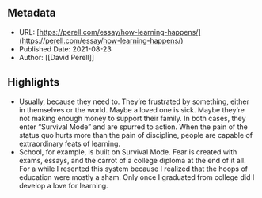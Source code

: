 ## Metadata
* URL: [https://perell.com/essay/how-learning-happens/](https://perell.com/essay/how-learning-happens/)
* Published Date: 2021-08-23
* Author: [[David Perell]]

## Highlights
* Usually, because they need to. They’re frustrated by something, either in themselves or the world. Maybe a loved one is sick. Maybe they’re not making enough money to support their family. In both cases, they enter “Survival Mode” and are spurred to action. When the pain of the status quo hurts more than the pain of discipline, people are capable of extraordinary feats of learning.
* School, for example, is built on Survival Mode. Fear is created with exams, essays, and the carrot of a college diploma at the end of it all. For a while I resented this system because I realized that the hoops of education were mostly a sham. Only once I graduated from college did I develop a love for learning.